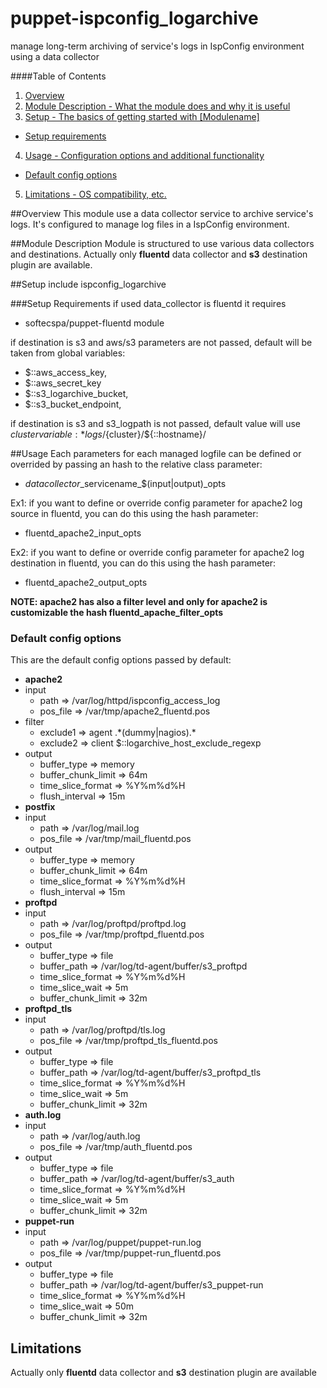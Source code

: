 puppet-ispconfig\_logarchive
===========================

manage long-term archiving of service's logs in IspConfig environment using a data collector

####Table of Contents

1. [Overview](#overview)
2. [Module Description - What the module does and why it is useful](#module-description)
3. [Setup - The basics of getting started with [Modulename]](#setup)
 * [Setup requirements](#setup-requirements)
4. [Usage - Configuration options and additional functionality](#usage)
 * [Default config options](#default-config-options)
5. [Limitations - OS compatibility, etc.](#limitations)

##Overview
This module use a data collector service to archive service's logs. It's configured to manage log files in a IspConfig environment.

##Module Description
Module is structured to use various data collectors and destinations. Actually only **fluentd** data collector and **s3** destination plugin are available.

##Setup
    include ispconfig_logarchive

###Setup Requirements
if used data\_collector is fluentd it requires
 * softecspa/puppet-fluentd module

if destination is s3 and aws/s3 parameters are not passed, default will be taken from global variables:
 * $::aws\_access\_key,
 * $::aws\_secret\_key
 * $::s3\_logarchive\_bucket,
 * $::s3\_bucket\_endpoint,

if destination is s3 and s3\_logpath is not passed, default value will use $cluster variable:
    * logs/${cluster}/${::hostname}/

##Usage
Each parameters for each managed logfile can be defined or overrided by passing an hash to the relative class parameter:
 * $datacollector\_$servicename\_$(input|output)\_opts

Ex1: if you want to define or override config parameter for apache2 log source in fluentd, you can do this using the hash parameter:
 * fluentd\_apache2\_input\_opts

Ex2: if you want to define or override config parameter for apache2 log destination in fluentd, you can do this using the hash parameter:
 * fluentd\_apache2\_output\_opts

**NOTE: apache2 has also a filter level and only for apache2 is customizable the hash fluentd\_apache\_filter\_opts**

### Default config options
This  are the default config options passed by default:
 * **apache2**
  * input
    * path       => /var/log/httpd/ispconfig\_access\_log
    * pos\_file  => /var/tmp/apache2\_fluentd.pos
  * filter
    * exclude1  => agent .\*(dummy|nagios).\*
    * exclude2  => client $::logarchive\_host\_exclude\_regexp
  * output
    * buffer\_type          => memory
    * buffer\_chunk\_limit  => 64m
    * time\_slice\_format   => %Y%m%d%H
    * flush\_interval       => 15m
 * **postfix**
  * input
    * path      => /var/log/mail.log
    * pos\_file  => /var/tmp/mail\_fluentd.pos
  * output
    * buffer\_type          => memory
    * buffer\_chunk\_limit  => 64m
    * time\_slice\_format   => %Y%m%d%H
    * flush\_interval       => 15m
 * **proftpd**
  * input
    * path      => /var/log/proftpd/proftpd.log
    * pos\_file  => /var/tmp/proftpd\_fluentd.pos
  * output
    * buffer\_type          => file
    * buffer\_path          => /var/log/td-agent/buffer/s3\_proftpd
    * time\_slice\_format   => %Y%m%d%H
    * time\_slice\_wait     => 5m
    * buffer\_chunk\_limit  => 32m
 * **proftpd\_tls**
  * input
    * path      => /var/log/proftpd/tls.log
    * pos\_file => /var/tmp/proftpd\_tls\_fluentd.pos
  * output
    * buffer\_type         => file
    * buffer\_path         => /var/log/td-agent/buffer/s3\_proftpd\_tls
    * time\_slice\_format  => %Y%m%d%H
    * time\_slice\_wait    => 5m
    * buffer\_chunk\_limit => 32m
 * **auth.log**
  * input
    * path      => /var/log/auth.log
    * pos\_file => /var/tmp/auth\_fluentd.pos
  * output
    * buffer\_type         => file
    * buffer\_path         => /var/log/td-agent/buffer/s3\_auth
    * time\_slice\_format  => %Y%m%d%H
    * time\_slice\_wait    => 5m
    * buffer\_chunk\_limit => 32m
 * **puppet-run**
  * input
    * path      => /var/log/puppet/puppet-run.log
    * pos\_file => /var/tmp/puppet-run\_fluentd.pos
  * output
    * buffer\_type         => file
    * buffer\_path         => /var/log/td-agent/buffer/s3\_puppet-run
    * time\_slice\_format  => %Y%m%d%H
    * time\_slice\_wait    => 50m
    * buffer\_chunk\_limit => 32m

## Limitations
Actually only **fluentd** data collector and **s3** destination plugin are available

